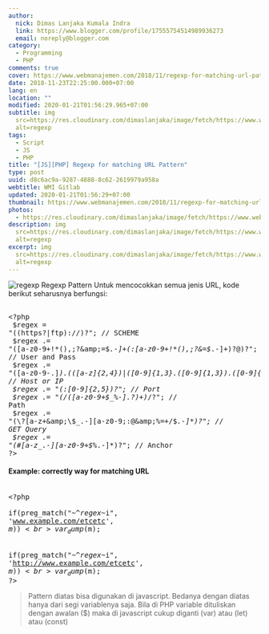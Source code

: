 ```yaml
---
author:
  nick: Dimas Lanjaka Kumala Indra
  link: https://www.blogger.com/profile/17555754514989936273
  email: noreply@blogger.com
category:
  - Programming
  - PHP
comments: true
cover: https://www.webmanajemen.com/2018/11/regexp-for-matching-url-pattern/0c4d6734aaac778f4892a91fc9571f3d.png
date: 2018-11-23T22:25:00.000+07:00
lang: en
location: ""
modified: 2020-01-21T01:56:29.965+07:00
subtitle: img
  src=https://res.cloudinary.com/dimaslanjaka/image/fetch/https://www.webubi.com/wp-content/uploads/2017/03/regex.png
  alt=regexp
tags:
  - Script
  - JS
  - PHP
title: "[JS][PHP] Regexp for matching URL Pattern"
type: post
uuid: d8c6ac9a-9287-4888-8c62-2619979a958a
webtitle: WMI Gitlab
updated: 2020-01-21T01:56:29+07:00
thumbnail: https://www.webmanajemen.com/2018/11/regexp-for-matching-url-pattern/0c4d6734aaac778f4892a91fc9571f3d.png
photos:
  - https://res.cloudinary.com/dimaslanjaka/image/fetch/https://www.webubi.com/wp-content/uploads/2017/03/regex.png
description: img
  src=https://res.cloudinary.com/dimaslanjaka/image/fetch/https://www.webubi.com/wp-content/uploads/2017/03/regex.png
  alt=regexp
excerpt: img
  src=https://res.cloudinary.com/dimaslanjaka/image/fetch/https://www.webubi.com/wp-content/uploads/2017/03/regex.png
  alt=regexp
---
```


<img src="https://res.cloudinary.com/dimaslanjaka/image/fetch/https://www.webubi.com/wp-content/uploads/2017/03/regex.png" alt="regexp" class="img-responsive"> Regexp Pattern Untuk mencocokkan semua jenis URL, kode berikut seharusnya berfungsi: <pre><br>&lt;?php<br>    $regex = "((https?|ftp)://)?"; // SCHEME<br>    $regex .= "([a-z0-9+!*(),;?&amp;=$_.-]+(:[a-z0-9+!*(),;?&amp;=$_.-]+)?@)?"; // User and Pass<br>    $regex .= "([a-z0-9\-\.]*)\.(([a-z]{2,4})|([0-9]{1,3}\.([0-9]{1,3})\.([0-9]{1,3})))"; // Host or IP<br>    $regex .= "(:[0-9]{2,5})?"; // Port<br>    $regex .= "(/([a-z0-9+$_%-]\.?)+)*/?"; // Path<br>    $regex .= "(\?[a-z+&amp;\$_.-][a-z0-9;:@&amp;%=+/$_.-]*)?"; // GET Query<br>    $regex .= "(#[a-z_.-][a-z0-9+$%_.-]*)?"; // Anchor<br>?&gt;<br></pre> <h4>Example: correctly way for matching URL</h4><pre><br>&lt;?php<br>   if(preg_match("~^$regex$~i", 'www.example.com/etcetc', $m))<br>      var_dump($m);<br><br>   if(preg_match("~^$regex$~i", 'http://www.example.com/etcetc', $m))<br>      var_dump($m);<br>?&gt;<br></pre><blockquote>Pattern diatas bisa digunakan di javascript. Bedanya dengan diatas hanya dari segi variablenya saja. Bila di PHP variable dituliskan dengan awalan ($) maka di javascript cukup diganti (var) atau (let) atau (const) </blockquote>